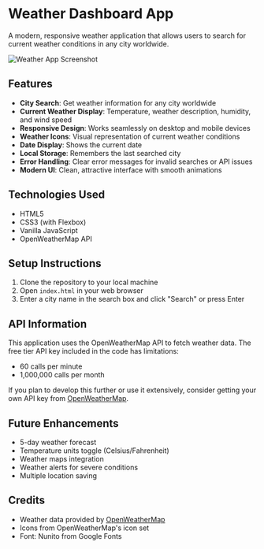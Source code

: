 # Weather Dashboard App

A modern, responsive weather application that allows users to search for current weather conditions in any city worldwide.

![Weather App Screenshot](images/weather-app-preview.png)

## Features

- **City Search**: Get weather information for any city worldwide
- **Current Weather Display**: Temperature, weather description, humidity, and wind speed
- **Responsive Design**: Works seamlessly on desktop and mobile devices
- **Weather Icons**: Visual representation of current weather conditions
- **Date Display**: Shows the current date
- **Local Storage**: Remembers the last searched city
- **Error Handling**: Clear error messages for invalid searches or API issues
- **Modern UI**: Clean, attractive interface with smooth animations

## Technologies Used

- HTML5
- CSS3 (with Flexbox)
- Vanilla JavaScript
- OpenWeatherMap API

## Setup Instructions

1. Clone the repository to your local machine
2. Open `index.html` in your web browser
3. Enter a city name in the search box and click "Search" or press Enter

## API Information

This application uses the OpenWeatherMap API to fetch weather data. The free tier API key included in the code has limitations:
- 60 calls per minute
- 1,000,000 calls per month

If you plan to develop this further or use it extensively, consider getting your own API key from [OpenWeatherMap](https://openweathermap.org/api).

## Future Enhancements

- 5-day weather forecast
- Temperature units toggle (Celsius/Fahrenheit)
- Weather maps integration
- Weather alerts for severe conditions
- Multiple location saving

## Credits

- Weather data provided by [OpenWeatherMap](https://openweathermap.org/)
- Icons from OpenWeatherMap's icon set
- Font: Nunito from Google Fonts